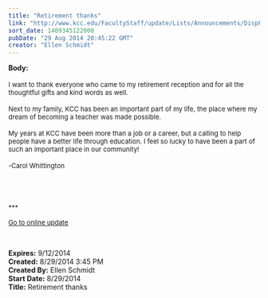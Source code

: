 ```yaml
---
title: "Retirement thanks"
link: "http://www.kcc.edu/FacultyStaff/update/Lists/Announcements/DispForm.aspx?ID=1609"
sort_date: 1409345122000
pubDate: "29 Aug 2014 20:45:22 GMT"
creator: "Ellen Schmidt"
---
```


<div><b>Body:</b> <div class="ExternalClass9E421AD377E149A9B1124538DF83808F"><div><br /><font size="2">I want to thank everyone who came to my retirement reception and for all the thoughtful gifts and kind words as well.  </font></div>
<div><font size="2"></font> </div>
<div><font size="2">Next to my family, KCC has been an important part of my life, the place where my dream of becoming a teacher was made possible.  </font></div>
<div><font size="2"></font> </div>
<div><font size="2">My years at KCC have been more than a job or a career, but a calling to help people have a better life through education. I feel so lucky to have been a part of such an important place in our community!</font></div>
<div><font size="2"></font> </div>
<div><font size="2">-Carol Whittington</font></div>
<div><font size="2"></font> </div>
<div><font size="2"></font> </div>
<div>
<div> </div>
<div> </div>
<div>
<div><font size="2">***</font></div>
<p><font size="2"><a href="/FacultyStaff/update/Pages/dailyupdate.aspx">Go to online update</a></font></p>
<p><font size="2"></font> </p></div></div></div></div>
<div><b>Expires:</b> 9/12/2014</div>
<div><b>Created:</b> 8/29/2014 3:45 PM</div>
<div><b>Created By:</b> Ellen Schmidt</div>
<div><b>Start Date:</b> 8/29/2014</div>
<div><b>Title:</b> Retirement thanks</div>

